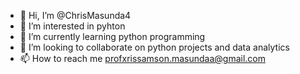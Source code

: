 - 👋 Hi, I’m @ChrisMasunda4
- 👀 I’m interested in pyhton
- 🌱 I’m currently learning python programming
- 💞️ I’m looking to collaborate on python projects and data analytics
- 📫 How to reach me profxrissamson.masundaa@gmail.com

<!---
ChrisMasunda4/ChrisMasunda4 is a ✨ special ✨ repository because its `README.md` (this file) appears on your GitHub profile.
You can click the Preview link to take a look at your changes.
--->
